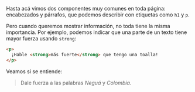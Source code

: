Hasta acá vimos dos componentes muy comunes en toda página: encabezados y párrafos, que podemos describir con etiquetas como `h1`  y `p`. 

Pero cuando queremos mostrar información, no toda tiene la misma importancia. Por ejemplo, podemos indicar que una parte de un texto tiene mayor fuerza usando `strong`: 

```html
<p>
  ¡Hable <strong>más fuerte</strong> que tengo una toalla!
</p>
```
Veamos si se entiende:

>  Dale fuerza a las palabras _Neguá_ y _Colombia_.